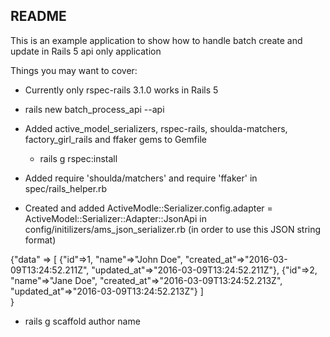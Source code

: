 ## README

This is an example application to show how to handle batch create and update in Rails 5 api only application

Things you may want to cover:

* Currently only rspec-rails 3.1.0 works in Rails 5 

- rails new batch_process_api --api

- Added active_model_serializers, rspec-rails, shoulda-matchers, factory_girl_rails and ffaker gems to Gemfile

  - rails g rspec:install

- Added require 'shoulda/matchers' and require 'ffaker' in spec/rails_helper.rb

- Created and added ActiveModle::Serializer.config.adapter = ActiveModel::Serializer::Adapter::JsonApi in config/initilizers/ams_json_serializer.rb (in order to use this JSON string format)
      
{"data" => [
           {"id"=>1, "name"=>"John Doe", "created_at"=>"2016-03-09T13:24:52.211Z", "updated_at"=>"2016-03-09T13:24:52.211Z"}, 
           {"id"=>2, "name"=>"Jane Doe", "created_at"=>"2016-03-09T13:24:52.213Z", "updated_at"=>"2016-03-09T13:24:52.213Z"}
         ]   
       }
       
- rails g scaffold author name

